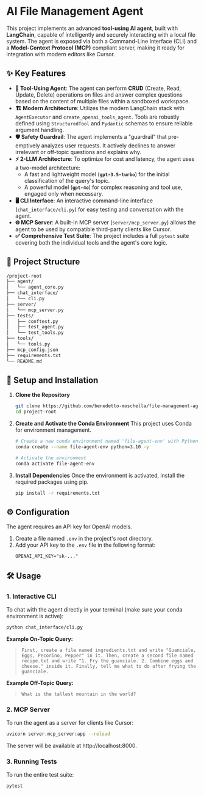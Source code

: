 # AI File Management Agent

This project implements an advanced **tool-using AI agent**, built with **LangChain**, capable of intelligently and securely interacting with a local file system. The agent is exposed via both a Command-Line Interface (CLI) and a **Model-Context Protocol (MCP)** compliant server, making it ready for integration with modern editors like Cursor.

## ✨ Key Features

-   **🤖 Tool-Using Agent**: The agent can perform **CRUD** (Create, Read, Update, Delete) operations on files and answer complex questions based on the content of multiple files within a sandboxed workspace.
-   **🏗️ Modern Architecture**: Utilizes the modern LangChain stack with `AgentExecutor` and `create_openai_tools_agent`. Tools are robustly defined using `StructuredTool` and `Pydantic` schemas to ensure reliable argument handling.
-   **🛡️ Safety Guardrail**: The agent implements a "guardrail" that pre-emptively analyzes user requests. It actively declines to answer irrelevant or off-topic questions and explains why.
-   **⚡ 2-LLM Architecture**: To optimize for cost and latency, the agent uses a two-model architecture:
    -   A fast and lightweight model (**`gpt-3.5-turbo`**) for the initial classification of the query's topic.
    -   A powerful model (**`gpt-4o`**) for complex reasoning and tool use, engaged only when necessary.
-   **🖥️ CLI Interface**: An interactive command-line interface (`chat_interface/cli.py`) for easy testing and conversation with the agent.
-   **🌐 MCP Server**: A built-in MCP server (`server/mcp_server.py`) allows the agent to be used by compatible third-party clients like Cursor.
-   **✅ Comprehensive Test Suite**: The project includes a full `pytest` suite covering both the individual tools and the agent's core logic.

## 📂 Project Structure

```bash
/project-root
├── agent/
│   └── agent_core.py
├── chat_interface/
│   └── cli.py
├── server/
│   └── mcp_server.py
├── tests/
│   ├── conftest.py
│   ├── test_agent.py
│   └── test_tools.py
├── tools/
│   └── tools.py
├── mcp_config.json
├── requirements.txt
└── README.md
```

## 🚀 Setup and Installation

1.  **Clone the Repository**
    ```bash
    git clone https://github.com/benedetto-moschella/file-management-agent.git
    cd project-root
    ```

2.  **Create and Activate the Conda Environment**
    This project uses Conda for environment management.
    ```bash
    # Create a new conda environment named 'file-agent-env' with Python 3.10
    conda create --name file-agent-env python=3.10 -y

    # Activate the environment
    conda activate file-agent-env
    ```

3.  **Install Dependencies**
    Once the environment is activated, install the required packages using pip.
    ```bash
    pip install -r requirements.txt
    ```

## ⚙️ Configuration

The agent requires an API key for OpenAI models.

1.  Create a file named `.env` in the project's root directory.
2.  Add your API key to the `.env` file in the following format:
    ```
    OPENAI_API_KEY="sk-..."
    ```

## 🛠️ Usage

### 1. Interactive CLI

To chat with the agent directly in your terminal (make sure your conda environment is active):
```bash
python chat_interface/cli.py
```
**Example On-Topic Query:**
> `First, create a file named ingredients.txt and write "Guanciale, Eggs, Pecorino, Pepper" in it. Then, create a second file named recipe.txt and write "1. Fry the guanciale. 2. Combine eggs and cheese." inside it. Finally, tell me what to do after frying the guanciale.`

**Example Off-Topic Query:**
> `What is the tallest mountain in the world?`

### 2. MCP Server
To run the agent as a server for clients like Cursor:

```bash
uvicorn server.mcp_server:app --reload
```
The server will be available at http://localhost:8000.

### 3. Running Tests
To run the entire test suite:

```bash
pytest
```